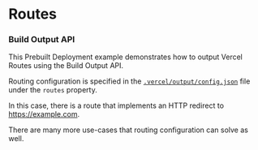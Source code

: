 # Routes
### Build Output API

This Prebuilt Deployment example demonstrates how to output Vercel Routes using the Build Output API.

Routing configuration is specified in the [`.vercel/output/config.json`](./.vercel/output/config.json) file under
the `routes` property.

In this case, there is a route that implements an HTTP redirect to https://example.com.

There are many more use-cases that routing configuration can solve as well.